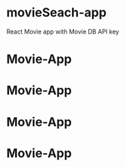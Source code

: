 # movieSeach-app

React Movie app with Movie DB API key 
# Movie-App
# Movie-App
# Movie-App
# Movie-App
